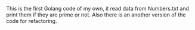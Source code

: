 This is the first Golang code of my own, it read data from Numbers.txt and print them if they are prime or not. Also there is an another version of the code for refactoring.
